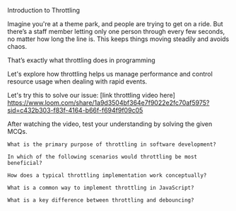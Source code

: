 Introduction to Throttling

Imagine you're at a theme park, and people are trying to get on a ride. But there’s a staff member letting only one person through every few seconds, no matter how long the line is. This keeps things moving steadily and avoids chaos.

That’s exactly what throttling does in programming

Let's explore how throttling helps us manage performance and control resource usage when dealing with rapid events.

Let's try this to solve our issue: [link throttling video here] https://www.loom.com/share/1a9d3504bf364e7f9022e2fc70af5975?sid=c432b303-f83f-4164-b66f-f694f9f09c05

After watching the video, test your understanding by solving the given MCQs.

    What is the primary purpose of throttling in software development?

    In which of the following scenarios would throttling be most beneficial?

    How does a typical throttling implementation work conceptually?

    What is a common way to implement throttling in JavaScript?

    What is a key difference between throttling and debouncing?
